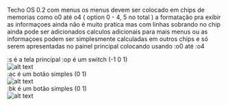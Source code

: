 Techo OS 0.2 com menus   os menus devem ser colocado em chips de memorias como o0 até o4  ( option 0 - 4, 5 no total )
a formatação pra exibir as informaçoes ainda não é muito pratica mas com linhas sobrando no chip ainda pode ser adicionados calculos adicionais para mais menus ou
as informaçoes podem ser simplesmente calculadas em outros chips e só serem apresentadas no painel principal colocando usando :o0 até :o4 


:s é a tela principal
:op é um switch (-1 0 1)<br />
![alt text](https://discord.com/channels/775824857367445504/858423216968302592/940988247373402153 )<br />
:ac é um botão simples (0 1)<br />
![alt text](https://discord.com/channels/775824857367445504/858423216968302592/940988280957173830 ) <br />
:bk é um botão simples (0 1)<br />
![alt text](https://discord.com/channels/775824857367445504/858423216968302592/940988313710518284 )

